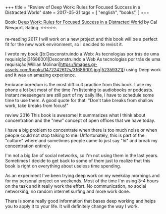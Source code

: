 +++
title = "Review of Deep Work: Rules for Focused Success in a Distracted World"
date = 2017-05-31
tags = [
    "english",
    "books",
]
+++

Book: [Deep Work: Rules for Focused Success in a Distracted World](https://www.goodreads.com/book/show/25744928) by Cal Newport. Rating: ⭐️⭐️⭐️⭐️⭐️.

re-reading 2017
I will work on a new project and this book will be a perfect fit for the new work environment, so I decided to revisit it.

I wrote my book ([b:Desconstruindo a Web: As tecnologias por trás de uma requisição|31686001|Desconstruindo a Web As tecnologias por trás de uma requisição|Willian Molinari|https://images.gr-assets.com/books/1472242612s/31686001.jpg|52359321]) using Deep work and it was an amazing experience.

Embrace boredom is the most difficult practice from this book. I use my phone a lot but most of the time I'm listening to audiobooks or podcasts. Instant messengers are still part of my daily life, I have to schedule some time to use them. A good quote for that: "Don't take breaks from shallow work, take breaks from focus!"

review 2016
This book is awesome! It summarizes what I think about concentration and the "new" concept of open offices that we have today.

I have a big problem to concentrate when there is too much noise or when people could not stop talking to me. Unfortunately, this is part of the "culture" where and sometimes people came to just say "hi" and break my concentration entirely.

I'm not a big fan of social networks, so I'm not using them in the last years. Sometimes I decide to get back to some of them just to realize that this book is right on everything about useless time spending.

As an experiment I've been trying deep work on my weekday mornings and for my personal project on weekends. Most of the time I'm using 3-4 hours on the task and it really work the effort. No communication, no social networking, no random internet surfing and more work done.

There is some really good information that bases deep working and helps you to apply it to your life. It will definitely change the way I work.

